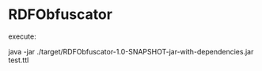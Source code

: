 # RDFObfuscator

execute:

 java -jar ./target/RDFObfuscator-1.0-SNAPSHOT-jar-with-dependencies.jar test.ttl
